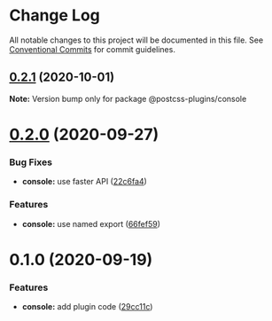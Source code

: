 # Change Log

All notable changes to this project will be documented in this file.
See [Conventional Commits](https://conventionalcommits.org) for commit guidelines.

## [0.2.1](https://github.com/ezavile/postcss-plugins/compare/@postcss-plugins/console@0.2.0...@postcss-plugins/console@0.2.1) (2020-10-01)

**Note:** Version bump only for package @postcss-plugins/console





# [0.2.0](https://github.com/ezavile/postcss-plugins/compare/@postcss-plugins/console@0.1.0...@postcss-plugins/console@0.2.0) (2020-09-27)


### Bug Fixes

* **console:** use faster API ([22c6fa4](https://github.com/ezavile/postcss-plugins/commit/22c6fa4545318ee94202734ca48bb896886bef50))


### Features

* **console:** use named export ([66fef59](https://github.com/ezavile/postcss-plugins/commit/66fef59618dd606779478406c2e1b76dc0e5885a))





# 0.1.0 (2020-09-19)


### Features

* **console:** add plugin code ([29cc11c](https://github.com/ezavile/postcss-plugins/commit/29cc11cb7b1f98aa0a8f1dcb7ef5d501a6dae145))
